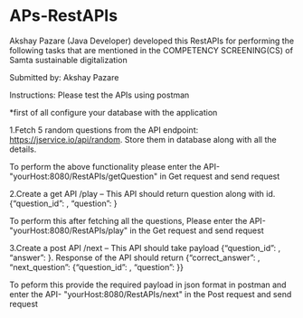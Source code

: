 # APs-RestAPIs
Akshay Pazare (Java Developer) developed this RestAPIs for performing the following tasks that are mentioned in the COMPETENCY SCREENING(CS) of Samta sustainable digitalization

Submitted by: Akshay Pazare

Instructions: Please test the APIs using postman

*first of all configure your database with the application

1.Fetch 5 random questions from the API endpoint: https://jservice.io/api/random.
   Store them in database along with all the details.
   
   To perform the above functionality please enter the API- "yourHost:8080/RestAPIs/getQuestion" in Get request and send request
 
2.Create a get API /play – This API should return question along with id. {“question_id”:
  <question id>, “question”: <question text>}
  
  To perform this after fetching all the questions, Please enter the API- "yourHost:8080/RestAPIs/play" in the Get request and send         request
  
3.Create a post API /next – This API should take payload {“question_id”: <id>, “answer”:
  <answer>}. Response of the API should return {“correct_answer”: <correct answer to
  question>, “next_question”: {“question_id”: <question id>, “question”: <question
  text>}}
    
  To peform this provide the required payload in json format in postman and enter the API- "yourHost:8080/RestAPIs/next" in the Post       request and send request
  
 
